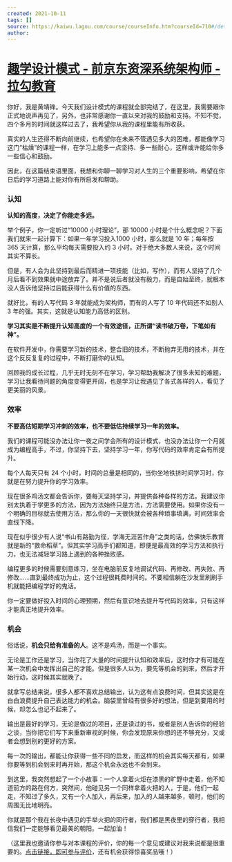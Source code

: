 ```yaml
---
created: 2021-10-11
tags: []
source: https://kaiwu.lagou.com/course/courseInfo.htm?courseId=710#/detail/pc?id=6861
author: 
---
```


# [趣学设计模式 - 前京东资深系统架构师 - 拉勾教育](https://kaiwu.lagou.com/course/courseInfo.htm?courseId=710#/detail/pc?id=6861)


你好，我是黄靖锋。今天我们设计模式的课程就全部完结了，在这里，我需要跟你正式地说声再见了，另外，也非常感谢你一直以来对我的鼓励和支持。不知不觉，四个多月的时间就这样过去了，我希望你从我的课程里能有所收获。

真实的人生还得不断向前继续，也希望你在未来不管遇见多大的困难，都能像学习这门“枯燥”的课程一样，在学习上能多一点坚持、多一些耐心，这样或许能给你多一些信心和鼓励。

因此，在这篇结束语里面，我想和你聊一聊学习对人生的三个重要影响，希望在你日后的学习道路上能对你有所启发和帮助。

### 认知

**认知的高度，决定了你能走多远。**

举个例子，你一定听过“10000 小时理论”，那 10000 小时是个什么概念呢？下面我们就来一起计算下：如果一年学习投入1000 小时，那么就是 10 年；每年按 365 天计算，那么平均每天需要投入约 3 小时。对于绝大多数人来说，这个时间其实不算长。

但是，有人会为此坚持到最后而精进一项技能（比如，写作），而有人坚持了几个月后看不到效果就中途放弃了。并不是说后者就没有毅力，而是自始至终，就根本没人告诉他坚持过后能获得什么有价值的东西。

就好比，有的人写代码 3 年就能成为架构师，而有的人写了 10 年代码还不如别人 3 年的强。其实，这就是认知能力高低的区别。

**学习其实是不断提升认知高度的一个有效途径，正所谓“读书破万卷，下笔如有神”。**

在软件开发中，你需要学习新的技术，整合旧的技术，不断抛弃无用的技术，并在这个反反复复的过程中，不断打磨你的认知。

回顾我的成长过程，几乎无时无刻不在学习，学习帮助我解决了很多未知的难题，学习让我看待问题的角度变得更开阔，也是学习让我遇见了各式各样的人，看见了更美丽的风景。

### 效率

**不要高估短期学习冲刺的效率，也不要低估持续学习一年的效率。**

我们的课程可能没办法让你一夜之间学会所有的设计模式，也没办法让你一个月就成为编程高手，不过，你坚持下去，坚持学习一年，你写代码的效率肯定会有所提升。

每个人每天只有 24 个小时，时间的总量是相同的，当你坐地铁挤时间学习时，你就是在努力提升你的学习效率。

现在很多鸡汤文都会告诉你，要每天坚持学习，并提供各种各样的方法。我建议你别太执着于学更多的方法，因为方法始终只是方法，方法需要使用。如果你没有一个明确的目标就去使用方法，那么你的一天很快就会被各种琐事填满，时间效率会直线下降。

现在似乎很少有人说“书山有路勤为径，学海无涯苦作舟”之类的话，仿佛快乐教育就是新的“救命稻草”。但其实学习高手们都知道，即便是最高效的学习方法和执行力，也无法减轻学习路上遇到的各种挫败感。

编程更多的时候需要刻意练习，坐在电脑前反复地调试代码、再修改、再失败、再修改……直到最终成功为止，这个过程很耗费时间的。不要相信躺在沙发里刷刷手机就能把编程学好的鬼话。

你一定要做好投入时间的心理预期，然后有意识地去提升写代码的效率，只有这样才能真正地提升效率。

### 机会

俗话说，**机会只给有准备的人**。这不是鸡汤，而是一个事实。

无论是工作还是学习，当你花了大量的时间提升认知和效率后，这时你才有可能在某一次机会中发挥出自己的才能。但是很多人以为，要先等机会的到来，然后才开始行动，这时候其实就晚了。

就拿写总结来说，很多人都不喜欢总结输出，认为这有点浪费时间，但其实这是在白白浪费提升自己表达能力的机会。脑袋里曾经有很多好的想法，但是到要用的时候，却怎么也记不起来了。

输出是最好的学习，无论是做过的项目，还是读过的书，或者是别人告诉你的经验之谈，当你把它们写下来重新审视的时候，你会发现原来你想的还不够充分，又或者会想到别的更好的方案。

每一次的输出，都能让你获得一些不同的启发，而这样的机会其实每天都有，如果你要等到机会到来时再开始，那这个机会永远也不会到来。

到这里，我突然想起了一个小故事：一个人拿着火炬在漆黑的旷野中走着，他不知道前方的路在何方，突然间，他碰见另一个同样拿着火把的人，于是，他们一起走，不知过了多久，又有一个人加入，再后来，加入的人越来越多，顿时，他们的周围无比地明亮。

你就是那个我在长夜中遇见的手举火把的同行者，我们都是黑夜里的穿行者，我相信我们一定能够看见最美的朝阳。一起加油！

（这里我也邀请你参与对本课程的评价，你的每一个意见或建议对我来说都是很重要的。[点击链接，即可参与评价](https://wj.qq.com/s2/8781572/6297/)，还有机会获得惊喜奖品哦！）
